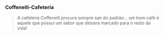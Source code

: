 ### Coffenelli-Cafeteria

> A cafeteria Coffenelli procura sempre sair do padrão... um bom café é aquele que possui um sabor que deixara marcado para o resto da vida!
